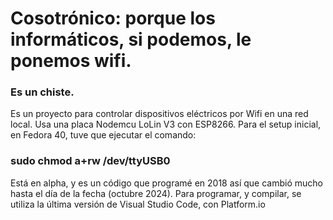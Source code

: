 # Cosotrónico: porque los informáticos, si podemos, le ponemos wifi.
### Es un chiste.
Es un proyecto para controlar dispositivos eléctricos por Wifi en una red local.
Usa una placa Nodemcu LoLin V3 con ESP8266.
Para el setup inicial, en Fedora 40, tuve que ejecutar el comando:
### sudo chmod a+rw /dev/ttyUSB0
Está en alpha, y es un código que programé en 2018 así que cambió mucho hasta el día de la fecha (octubre 2024).
Para programar, y compilar, se utiliza la última versión de Visual Studio Code, con Platform.io
